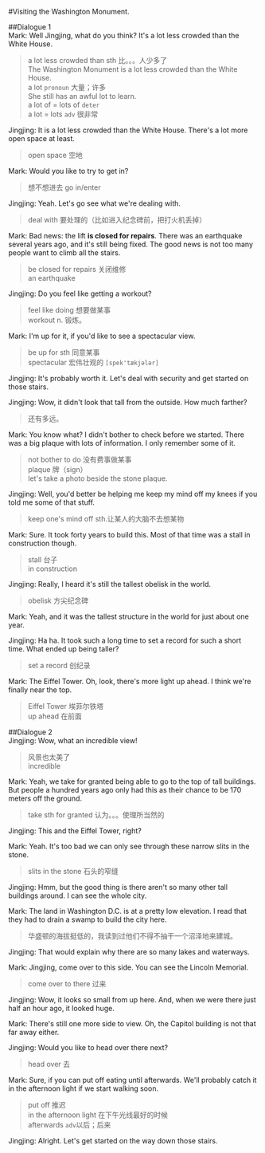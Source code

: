 #Visiting the Washington Monument.   

##Dialogue 1  
Mark: Well Jingjing, what do you think?  It's a lot less crowded than the White House.  
> a lot less crowded than sth  比。。。人少多了  
> The Washington Monument is a lot less crowded than the White House.  
> a lot `pronoun` 大量；许多  
> She still has an awful lot to learn.  
> a lot of = lots of `deter`  
> a lot = lots `adv` 很非常  
> 

Jingjing: It is a lot less crowded than the White House. There's a lot more open space at least.  
> open space 空地  

Mark:  Would you like to try to get in?  
> 想不想进去 go in/enter  

Jingjing:  Yeah.  Let's go see what we're dealing with.  
> deal with 要处理的（比如进入纪念碑前，把打火机丢掉）  

Mark:  Bad news: the lift **is closed for repairs**.  There was an earthquake several years ago, and it's still being fixed.  The good news is not too many people want to climb all the stairs.  
> be closed for repairs 关闭维修  
> an earthquake  

Jingjing:  Do you feel like getting a workout?  
> feel like doing 想要做某事  
> workout n. 锻炼。

Mark:  I'm up for it, if you'd like to see a spectacular view.  
> be up for sth 同意某事  
> spectacular 宏伟壮观的 `[spek'tækjələr]`  

Jingjing:  It's probably worth it.  Let's deal with security and get started on those stairs.  

Jingjing:  Wow, it didn't look that tall from the outside.  How much farther?  
> 还有多远。  

Mark:  You know what?  I didn't bother to check before we started. There was a big plaque with lots of information.  I only remember some of it.  
> not bother to do 没有费事做某事  
> plaque 牌（sign）  
> let's take a photo beside the stone plaque.  

Jingjing:  Well, you'd better be helping me keep my mind off my knees if you told me some of that stuff.  
> keep one's mind off sth.让某人的大脑不去想某物  
> 

Mark:  Sure.  It took forty years to build this.  Most of that time was a stall in construction though.  
> stall 台子  
> in construction  

Jingjing:  Really, I heard it's still the tallest obelisk in the world.  
> obelisk 方尖纪念碑  

Mark:  Yeah, and it was the tallest structure in the world for just about one year.  

Jingjing:  Ha ha.  It took such a long time to set a record for such a short time.  What ended up being taller?  
> set a record 创纪录  

Mark:  The Eiffel Tower.  Oh, look, there's more light up ahead.  I think we're finally near the top.  
> Eiffel Tower 埃菲尔铁塔  
> up ahead 在前面  

##Dialogue 2  
Jingjing:  Wow, what an incredible view!  
> 风景也太美了  
> incredible  

Mark:  Yeah, we take for granted being able to go to the top of tall buildings.  But people a hundred years ago only had this as their chance to be 170 meters off the ground.  
> take sth for granted 认为。。。使理所当然的  

Jingjing:  This and the Eiffel Tower, right?  

Mark:  Yeah.  It's too bad we can only see through these narrow slits in the stone.  
> slits in the stone 石头的窄缝  

Jingjing:  Hmm, but the good thing is there aren't so many other tall buildings around.  I can see the whole city.  

Mark:  The land in Washington D.C. is at a pretty low elevation. I read that they had to drain a swamp to build the city here.  
> 华盛顿的海拔挺低的，我读到过他们不得不抽干一个沼泽地来建城。    

Jingjing:  That would explain why there are so many lakes and waterways.  

Mark:  Jingjing, come over to this side.  You can see the Lincoln Memorial.  
> come over to there 过来  

Jingjing:  Wow, it looks so small from up here.  And, when we were there just half an hour ago, it looked huge.  

Mark:  There's still one more side to view.  Oh, the Capitol building is not that far away either.  

Jingjing:  Would you like to head over there next?  
> head over 去

Mark:  Sure, if you can put off eating until afterwards.  We'll probably catch it in the afternoon light if we start walking soon.  
> put off 推迟  
> in the afternoon light 在下午光线最好的时候  
> afterwards `adv`以后；后来  

Jingjing:  Alright.  Let's get started on the way down those stairs.  




